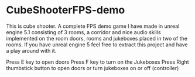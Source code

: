 # CubeShooterFPS-demo
This is cube shooter. A complete FPS demo game I have made in unreal engine 5.1 consisting of 3 rooms, a corridor and nice audio skills implemented on the room doors, rooms and jukeboxes placed in two of the rooms. If you have unreal engine 5 feel free to extract this project and have a play around with it.

Press E key to open doors
Press F key to turn on the Jukeboxes
Press Right thumbstick button to open doors or turn jukeboxes on or off (controller)
